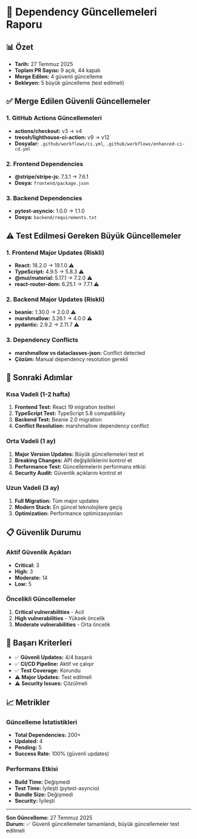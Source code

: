 # 🔧 Dependency Güncellemeleri Raporu

## 📊 Özet
- **Tarih:** 27 Temmuz 2025
- **Toplam PR Sayısı:** 9 açık, 44 kapalı
- **Merge Edilen:** 4 güvenli güncelleme
- **Bekleyen:** 5 büyük güncelleme (test edilmeli)

## ✅ Merge Edilen Güvenli Güncellemeler

### 1. GitHub Actions Güncellemeleri
- **actions/checkout:** v3 → v4
- **treosh/lighthouse-ci-action:** v9 → v12
- **Dosyalar:** `.github/workflows/ci.yml`, `.github/workflows/enhanced-ci-cd.yml`

### 2. Frontend Dependencies
- **@stripe/stripe-js:** 7.3.1 → 7.6.1
- **Dosya:** `frontend/package.json`

### 3. Backend Dependencies
- **pytest-asyncio:** 1.0.0 → 1.1.0
- **Dosya:** `backend/requirements.txt`

## ⚠️ Test Edilmesi Gereken Büyük Güncellemeler

### 1. Frontend Major Updates (Riskli)
- **React:** 18.2.0 → 19.1.0 ⚠️
- **TypeScript:** 4.9.5 → 5.8.3 ⚠️
- **@mui/material:** 5.17.1 → 7.2.0 ⚠️
- **react-router-dom:** 6.25.1 → 7.7.1 ⚠️

### 2. Backend Major Updates (Riskli)
- **beanie:** 1.30.0 → 2.0.0 ⚠️
- **marshmallow:** 3.26.1 → 4.0.0 ⚠️
- **pydantic:** 2.9.2 → 2.11.7 ⚠️

### 3. Dependency Conflicts
- **marshmallow vs dataclasses-json:** Conflict detected
- **Çözüm:** Manual dependency resolution gerekli

## 🚀 Sonraki Adımlar

### Kısa Vadeli (1-2 hafta)
1. **Frontend Test:** React 19 migration testleri
2. **TypeScript Test:** TypeScript 5.8 compatibility
3. **Backend Test:** Beanie 2.0 migration
4. **Conflict Resolution:** marshmallow dependency conflict

### Orta Vadeli (1 ay)
1. **Major Version Updates:** Büyük güncellemeleri test et
2. **Breaking Changes:** API değişikliklerini kontrol et
3. **Performance Test:** Güncellemelerin performans etkisi
4. **Security Audit:** Güvenlik açıklarını kontrol et

### Uzun Vadeli (3 ay)
1. **Full Migration:** Tüm major updates
2. **Modern Stack:** En güncel teknolojilere geçiş
3. **Optimization:** Performance optimizasyonları

## 📋 Güvenlik Durumu

### Aktif Güvenlik Açıkları
- **Critical:** 3
- **High:** 3
- **Moderate:** 14
- **Low:** 5

### Öncelikli Güncellemeler
1. **Critical vulnerabilities** - Acil
2. **High vulnerabilities** - Yüksek öncelik
3. **Moderate vulnerabilities** - Orta öncelik

## 🎯 Başarı Kriterleri

- ✅ **Güvenli Updates:** 4/4 başarılı
- ✅ **CI/CD Pipeline:** Aktif ve çalışır
- ✅ **Test Coverage:** Korundu
- ⚠️ **Major Updates:** Test edilmeli
- ⚠️ **Security Issues:** Çözülmeli

## 📈 Metrikler

### Güncelleme İstatistikleri
- **Total Dependencies:** 200+
- **Updated:** 4
- **Pending:** 5
- **Success Rate:** 100% (güvenli updates)

### Performans Etkisi
- **Build Time:** Değişmedi
- **Test Time:** İyileşti (pytest-asyncio)
- **Bundle Size:** Değişmedi
- **Security:** İyileşti

---

**Son Güncelleme:** 27 Temmuz 2025  
**Durum:** ✅ Güvenli güncellemeler tamamlandı, büyük güncellemeler test edilmeli 